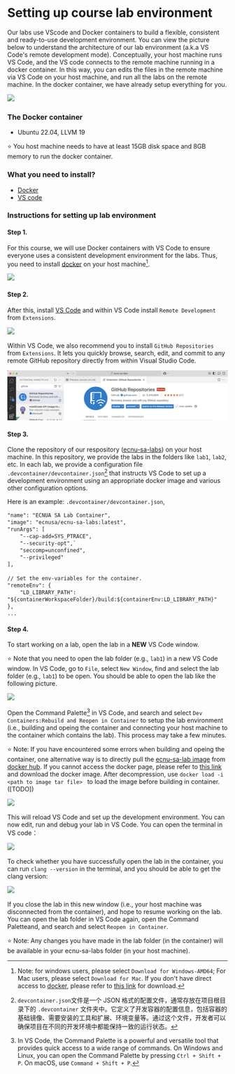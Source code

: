 # Setting up course lab environment

Our labs use VScode and Docker containers to build a flexible, consistent and ready-to-use development environment. You can view the picture below to understand the architecture of our lab environment (a.k.a VS Code's remote development mode). Conceptually, your host machine runs VS Code, and the VS code connects to the remote machine running in a docker container. In this way, you can edits the files in the remote machine via VS Code on your host machine, and run all the labs on the remote machine. In the docker container, we have already setup everything for you. 

![](../images/principle_of_vscode_remote_development.png)


### The Docker container

- Ubuntu 22.04, LLVM 19

:star: You host machine needs to have at least 15GB disk space and 8GB memory to run the docker container.

### What you need to install?

- [Docker](https://www.docker.com/)
- [VS code](https://code.visualstudio.com/Download)

### Instructions for setting up lab environment

#### Step 1. 
For this course, we will use Docker containers with VS Code to ensure everyone uses a consistent development environment for the labs. Thus, you need to install <a href="https://www.docker.com/">docker</a> on your host machine[^1].


![](../images/course-vm-d.jpg)

#### Step 2.  
After this, install <a href="https://code.visualstudio.com/Download">VS Code</a> and within VS Code install `Remote Development` from `Extensions`. 

![](../images/remote_development.png)

Within VS Code, we also recommend you to install `GitHub Repositories` from `Extensions`. It lets you quickly browse, search, edit, and commit to any remote GitHub repository directly from within Visual Studio Code.

![alt text](../images/github_repositories.png)

#### Step 3. 
Clone the repository of our respository ([ecnu-sa-labs](https://github.com/ecnu-sa-labs/ecnu-sa-labs)) on your host machine.
In this repository, we provide the labs in the folders like `lab1`, `lab2`, etc.
In each lab, we provide a configuration file `.devcontainer/devcontainer.json`[^2] that instructs VS Code to set up a development environment using an appropriate docker image and various other configuration options. 

Here is an example: `.devcontainer/devcontainer.json`,
```
"name": "ECNUA SA Lab Container",
"image": "ecnusa/ecnu-sa-labs:latest",
"runArgs": [
	"--cap-add=SYS_PTRACE",
	"--security-opt",`
	"seccomp=unconfined",
	"--privileged"
],

// Set the env-variables for the container.
"remoteEnv": {
	"LD_LIBRARY_PATH": "${containerWorkspaceFolder}/build:${containerEnv:LD_LIBRARY_PATH}"
},
...
```

<!-- Before you start working on some lab, please open the Docker. -->

<!-- ![](../images/course-vm-f.jpg) -->



#### Step 4. 
To start working on a lab, open the lab in a **NEW** VS Code window. 

:star: Note that you need to open the lab folder (e.g., `lab1`) in a new VS Code window.
In VS Code, go to `File`, select `New Window`, find and select the lab folder (e.g., `lab1`) to be open. You should be able to open the lab like the following picture.

![](../images/course-vm-lab1-folder.jpg)


Open the Command Palette[^3] in VS Code, and search and select `Dev Containers:Rebuild and Reopen in Container` to setup the lab environment (i.e., building and opeing the container and connecting your host machine to the container which contains the lab). This process may take a few minutes.

:star: Note: If you have encountered some errors when building and opeing the container, one alternative way is to directly pull the <a href="https://hub.docker.com/r/ecnusa/ecnu-sa-labs">ecnu-sa-lab image</a> from <a href="https://hub.docker.com/">docker hub</a>. If you cannot access the docker page, please refer to <a href="https://pan.baidu.com/s/1B7W2EeSUts_k2lzoTnJhDg?pwd=yebz">this link</a> and download the docker image. After decompression, use `docker load -i <path to image tar file> ` to load the image before building in container. ([TODO])

![](../images/course-vm-lab1-rebuild-and-reopen-container.jpg)

This will reload VS Code and set up the development environment. You can now edit, run and debug your lab in VS Code. You can open the terminal in VS code：

![](../images/course-vm-lab1.jpg) 

To check whether you have successfully open the lab in the container, you can run `clang --version` in the terminal, and you should be able to get the clang version:

![](../images/course-vm-lab1-clang.jpg)

If you close the lab in this new window (i.e., your host machine was disconnected from the container), and hope to resume working on the lab.
You can open the lab folder in VS Code again, open the Command Paletteand, and search and select `Reopen in Container`. 

:star: Note: Any changes you have made in the lab folder (in the container) will be available in your ecnu-sa-labs folder (in your host machine).


[^1]: Note: for windows users, please select `Download for Windows-AMD64`; For Mac users, please select `Download for Mac`. If you don't have direct access to <a href="https://www.docker.com/">docker</a>, please refer to <a href="https://pan.quark.cn/s/4821f240ebf1">this link</a> for download.

[^2]: `devcontainer.json`文件是一个 JSON 格式的配置文件，通常存放在项目根目录下的 `.devcontainer` 文件夹中。它定义了开发容器的配置信息，包括容器的基础镜像、需要安装的工具和扩展、环境变量等。通过这个文件，开发者可以确保项目在不同的开发环境中都能保持一致的运行状态。

[^3]: In VS Code, the Command Palette is a powerful and versatile tool that provides quick access to a wide range of commands. On Windows and Linux, you can open the Command Palette by pressing `Ctrl + Shift + P`. On macOS, use `Command + Shift + P`.
